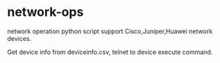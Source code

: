 # network-ops
network operation python script
support Cisco,Juniper,Huawei network devices.

Get device info from deviceinfo.csv, telnet to device execute command.
